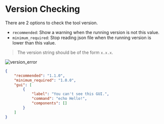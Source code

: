 # Version Checking

There are 2 options to check the tool version.

-   `recommended`: Show a warning when the running version is not this value.  
-   `minimum_required`: Stop reading json file when the running version is lower than this value.  

> The version string should be of the form `x.x.x`.

![version_error](https://github.com/matyalatte/tuw/assets/69258547/3eb771b5-896f-4503-8383-ed25013de6bb)

```json
{
    "recommended": "1.1.0",
    "minimum_required": "1.0.0",
    "gui": [
        {
            "label": "You can't see this GUI.",
            "command": "echo Hello!",
            "components": []
        }
    ]
}
```
